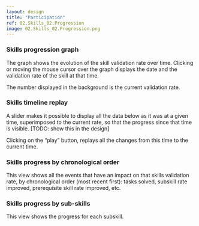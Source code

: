 ```yaml
---
layout: design
title: "Participation"
ref: 02.Skills_02.Progression
image: 02.Skills_02.Progression.png
---
```


### Skills progression graph

The graph shows the evolution of the skill validation rate over time. Clicking or moving the mouse cursor over the graph displays the date and the validation rate of the skill at that time.

The number displayed in the background is the current validation rate.

### Skills timeline replay

A slider makes it possible to display all the data below as it was at a given time, superimposed to the current rate, so that the progress since that time is visible. [TODO: show this in the design]

Clicking on the “play” button, replays all the changes from this time to the current time.

### Skills progress by chronological order

This view shows all the events that have an impact on that skills validation rate, by chronological order (most recent first): tasks solved, subskill rate improved, prerequisite skill rate improved, etc.

### Skills progress by sub-skills

This view shows the progress for each subskill.
